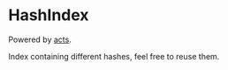 # HashIndex

Powered by [acts](https://github.com/ate47/atian-cod-tools).

Index containing different hashes, feel free to reuse them.
